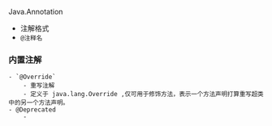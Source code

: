 Java.Annotation
- 注解格式
- `@注释名`

### 内置注解
	- `@Override`
		- 重写注解
		- 定义于 java.lang.Override ,仅可用于修饰方法，表示一个方法声明打算重写超类中的另一个方法声明。
	- @Deprecated
		- 